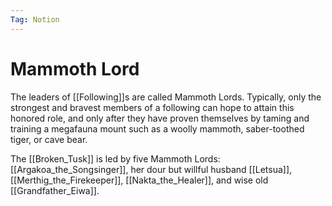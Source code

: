 ```yaml
---
Tag: Notion
---
```

# Mammoth Lord

The leaders of [[Following]]s are called Mammoth Lords. Typically, only the strongest and bravest members of a following can hope to attain this honored role, and only after they have proven themselves by taming and training a megafauna mount such as a woolly mammoth, saber-toothed tiger, or cave bear.

The [[Broken_Tusk]] is led by five Mammoth Lords: [[Argakoa_the_Songsinger]], her dour but willful husband [[Letsua]], [[Merthig_the_Firekeeper]], [[Nakta_the_Healer]], and wise old [[Grandfather_Eiwa]].